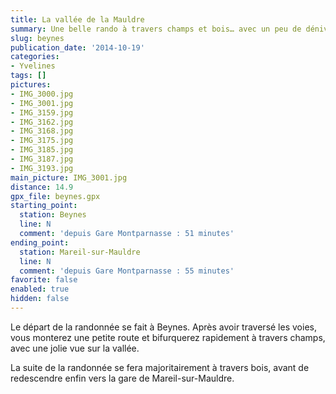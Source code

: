 ```yaml
---
title: La vallée de la Mauldre
summary: Une belle rando à travers champs et bois… avec un peu de dénivelé !
slug: beynes
publication_date: '2014-10-19'
categories:
- Yvelines
tags: []
pictures:
- IMG_3000.jpg
- IMG_3001.jpg
- IMG_3159.jpg
- IMG_3162.jpg
- IMG_3168.jpg
- IMG_3175.jpg
- IMG_3185.jpg
- IMG_3187.jpg
- IMG_3193.jpg
main_picture: IMG_3001.jpg
distance: 14.9
gpx_file: beynes.gpx
starting_point:
  station: Beynes
  line: N
  comment: 'depuis Gare Montparnasse : 51 minutes'
ending_point:
  station: Mareil-sur-Mauldre
  line: N
  comment: 'depuis Gare Montparnasse : 55 minutes'
favorite: false
enabled: true
hidden: false
---
```


Le départ de la randonnée se fait à Beynes. Après avoir traversé les voies, vous monterez une petite route et bifurquerez rapidement à travers champs, avec une jolie vue sur la vallée.

La suite de la randonnée se fera majoritairement à travers bois, avant de redescendre enfin vers la gare de Mareil-sur-Mauldre.
